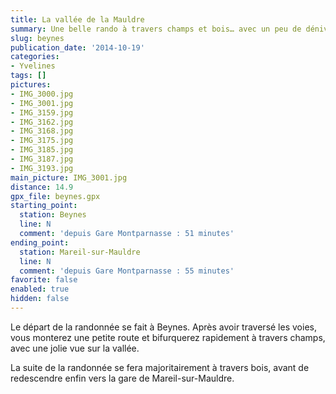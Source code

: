 ```yaml
---
title: La vallée de la Mauldre
summary: Une belle rando à travers champs et bois… avec un peu de dénivelé !
slug: beynes
publication_date: '2014-10-19'
categories:
- Yvelines
tags: []
pictures:
- IMG_3000.jpg
- IMG_3001.jpg
- IMG_3159.jpg
- IMG_3162.jpg
- IMG_3168.jpg
- IMG_3175.jpg
- IMG_3185.jpg
- IMG_3187.jpg
- IMG_3193.jpg
main_picture: IMG_3001.jpg
distance: 14.9
gpx_file: beynes.gpx
starting_point:
  station: Beynes
  line: N
  comment: 'depuis Gare Montparnasse : 51 minutes'
ending_point:
  station: Mareil-sur-Mauldre
  line: N
  comment: 'depuis Gare Montparnasse : 55 minutes'
favorite: false
enabled: true
hidden: false
---
```


Le départ de la randonnée se fait à Beynes. Après avoir traversé les voies, vous monterez une petite route et bifurquerez rapidement à travers champs, avec une jolie vue sur la vallée.

La suite de la randonnée se fera majoritairement à travers bois, avant de redescendre enfin vers la gare de Mareil-sur-Mauldre.
